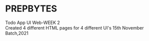 # PREPBYTES
Todo App UI Web-WEEK 2 <br>
Created 4 different HTML pages for 4 different UI's
15th November Batch,2021

